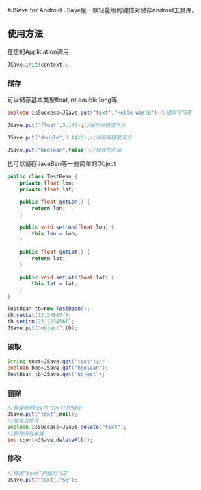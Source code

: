#JSave for Android
JSave是一款轻量级的键值对储存android工具库。

## 使用方法

在您的Application调用

``` java
JSave.init(context);
```

### 储存

可以储存基本类型float,int,double,long等

``` java
boolean isSuccess=JSave.put("text","Hello world");//储存字符串
```
``` java
JSave.put("float",3.14f);//储存单精度浮点
```
``` java
JSave.put("double",3.1415);//储存双精度浮点
```
``` java
JSave.put("boolean",false);//储存布尔值
```

也可以储存JavaBen等一些简单的Object

``` java
public class TestBean {
    private float lon;
    private float lat;

    public float getLon() {
        return lon;
    }

    public void setLon(float lon) {
        this.lon = lon;
    }

    public float getLat() {
        return lat;
    }

    public void setLat(float lat) {
        this.lat = lat;
    }
}


```
``` java
TestBean tb=new TestBean();
tb.setLat(12.34567f);
tb.setLon(23.123456f);
JSave.put("object",tb);
```


### 读取

``` java
String text=JSave.get("text");//
boolean boo=JSave.get("boolean");
TestBean tb=JSave.get("object");
```

### 删除
``` java
//我要删除key为"text"的储存
JSave.put("text",null);
//或者这样写
Boolean isSuccess=JSave.delete("text");
//删除所有数据
int count=JSave.deleteAll();
```

### 修改

``` java
//修改“text”的值为"SB"
JSave.put("text","SB");
```
